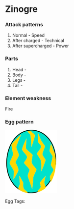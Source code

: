 # Zinogre

### Attack patterns
1. Normal - Speed
2. After charged - Technical
3. After supercharged - Power

### Parts
1. Head - 
2. Body - 
3. Legs - 
4. Tail - 

### Element weakness
Fire 

### Egg pattern
![image info](../assets/zinogre.png)

Egg Tags: 